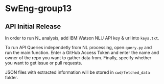# SwEng-group13

## API Initial Release

In order to run NL analysis, add IBM Watson NLU API key & url into `keys.txt`.
 
To run API Queries independetly from NL processing, open `query.py` and run the main function.
Enter a GitHub Access Token and enter the name and owner of the repo you want to gather data from.
Finally, specify whether you want to get issue or pull requests.

JSON files with extracted information will be stored in `cwd/fetched_data` folder.
